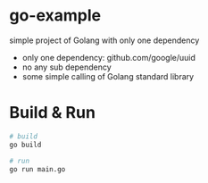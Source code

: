 # go-example

simple project of Golang with only one dependency

- only one dependency: github.com/google/uuid
- no any sub dependency
- some simple calling of Golang standard library

# Build & Run

```sh
# build
go build

# run
go run main.go
```
